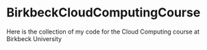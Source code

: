# BirkbeckCloudComputingCourse
Here is the collection of my code for the Cloud Computing course at Birkbeck University
